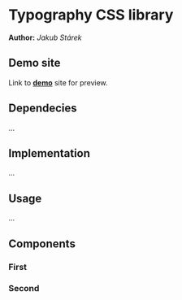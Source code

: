 # Typography CSS library
**Author:** *Jakub Stárek*
## Demo site
Link to **[demo](https://pslib-cz.github.io/2021l4web-typographic-library-starkoss/)** site for preview.
## Dependecies
...
## Implementation
...
## Usage
...
## Components
### First
### Second
